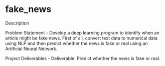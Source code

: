 # fake_news

Description

Problem Statement -
Develop a deep learning program to identify when an article might be fake news. First of all, convert text data to numerical data using NLP and then predict whether the news is fake or real using an Artificial Neural Network.

Project Deliverables -
Deliverable: Predict whether the news is fake or real.

